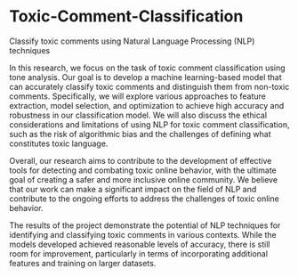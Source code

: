 # Toxic-Comment-Classification
Classify toxic comments using Natural Language Processing (NLP) techniques

In this research, we focus on the task of toxic comment classification using tone analysis. Our goal is to develop a machine learning-based model that can accurately classify toxic comments and distinguish them from non-toxic comments. Specifically, we will explore various approaches to feature extraction, model selection, and optimization to achieve high accuracy and robustness in our classification model. We will also discuss the ethical considerations and limitations of using NLP for toxic comment classification, such as the risk of algorithmic bias and the challenges of defining what constitutes toxic language.

Overall, our research aims to contribute to the development of effective tools for detecting and combating toxic online behavior, with the ultimate goal of creating a safer and more inclusive online community. We believe that our work can make a significant impact on the field of NLP and contribute to the ongoing efforts to address the challenges of toxic online behavior.

The results of the project demonstrate the potential of NLP techniques for identifying and classifying toxic comments in various contexts. While the models developed achieved reasonable levels of accuracy, there is still room for improvement, particularly in terms of incorporating additional features and training on larger datasets.
